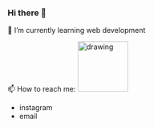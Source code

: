 ### Hi there 👋

🌱 I’m currently learning web development

📫 How to reach me:
<img src="https://toppng.com/uploads/preview/linkedin-logo-vector-free-download-11573940105qxnftfjdcv.png" alt="drawing" href="https://www.linkedin.com/in/beatrizadm/" style="width:100px;heigth:100px;"/>
- instagram
- email



<!--
**beatrizadm/beatrizadm** is a ✨ _special_ ✨ repository because its `README.md` (this file) appears on your GitHub profile.

Here are some ideas to get you started:

- 🔭 I’m currently working on ...
- 🌱 I’m currently learning ...
- 👯 I’m looking to collaborate on ...
- 🤔 I’m looking for help with ...
- 💬 Ask me about ...
- 📫 How to reach me: ...
- 😄 Pronouns: ...
- ⚡ Fun fact: ...
-->

